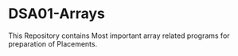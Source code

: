 # DSA01-Arrays
This Repository contains Most important array related programs for preparation of Placements. 
